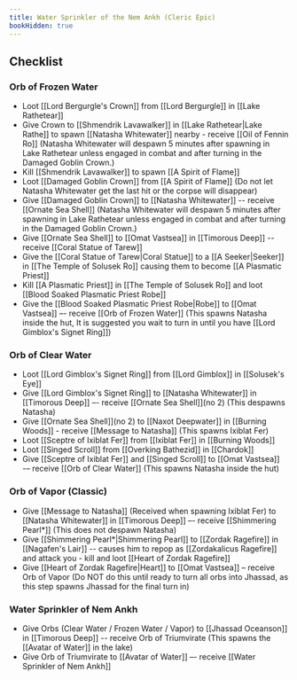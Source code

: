 ```yaml
---
title: Water Sprinkler of the Nem Ankh (Cleric Epic)
bookHidden: true
---
```


## Checklist

### Orb of Frozen Water
- Loot [[Lord Bergurgle's Crown]] from [[Lord Bergurgle]] in [[Lake Rathetear]]
- Give Crown to [[Shmendrik Lavawalker]] in [[Lake Rathetear|Lake Rathe]] to spawn [[Natasha Whitewater]] nearby - receive [[Oil of Fennin Ro]] (Natasha Whitewater will despawn 5 minutes after spawning in Lake Rathetear unless engaged in combat and after turning in the Damaged Goblin Crown.)
- Kill [[Shmendrik Lavawalker]] to spawn [[A Spirit of Flame]]
- Loot [[Damaged Goblin Crown]] from [[A Spirit of Flame]] (Do not let Natasha Whitewater get the last hit or the corpse will disappear)
- Give [[Damaged Goblin Crown]] to [[Natasha Whitewater]] -- receive [[Ornate Sea Shell]] (Natasha Whitewater will despawn 5 minutes after spawning in Lake Rathetear unless engaged in combat and after turning in the Damaged Goblin Crown.) 
- Give [[Ornate Sea Shell]] to [[Omat Vastsea]] in [[Timorous Deep]] -- receive [[Coral Statue of Tarew]]
- Give the [[Coral Statue of Tarew|Coral Statue]] to a [[A Seeker|Seeker]] in [[The Temple of Solusek Ro]] causing them to become [[A Plasmatic Priest]]
- Kill [[A Plasmatic Priest]] in [[The Temple of Solusek Ro]] and loot [[Blood Soaked Plasmatic Priest Robe]]
- Give the [[Blood Soaked Plasmatic Priest Robe|Robe]] to [[Omat Vastsea]] –- receive [[Orb of Frozen Water]] (This spawns Natasha inside the hut, It is suggested you wait to turn in until you have [[Lord Gimblox's Signet Ring]])

### Orb of Clear Water

- Loot [[Lord Gimblox's Signet Ring]] from [[Lord Gimblox]] in [[Solusek's Eye]]
- Give [[Lord Gimblox's Signet Ring]] to [[Natasha Whitewater]] in [[Timorous Deep]] –- receive [[Ornate Sea Shell]](no 2) (This despawns Natasha)
- Give [[Ornate Sea Shell]](no 2) to [[Naxot Deepwater]] in [[Burning Woods]] - receive [[Message to Natasha]] (This spawns Ixiblat Fer)
- Loot [[Sceptre of Ixiblat Fer]] from [[Ixiblat Fer]] in [[Burning Woods]]
- Loot [[Singed Scroll]] from [[Overking Bathezid]] in [[Chardok]]
- Give [[Sceptre of Ixiblat Fer]] and [[Singed Scroll]] to [[Omat Vastsea]] -– receive [[Orb of Clear Water]] (This spawns Natasha inside the hut)

### Orb of Vapor (Classic)

- Give [[Message to Natasha]] (Received when spawning Ixiblat Fer) to [[Natasha Whitewater]] in [[Timorous Deep]] –- receive [[Shimmering Pearl*]] (This does not despawn Natasha)
- Give [[Shimmering Pearl*|Shimmering Pearl]] to [[Zordak Ragefire]] in [[Nagafen's Lair]] -- causes him to repop as [[Zordakalicus Ragefire]] and attack you - kill and loot [[Heart of Zordak Ragefire]]
- Give [[Heart of Zordak Ragefire|Heart]] to [[Omat Vastsea]] – receive Orb of Vapor (Do NOT do this until ready to turn all orbs into Jhassad, as this step spawns Jhassad for the final turn in)


### Water Sprinkler of Nem Ankh

- Give Orbs (Clear Water / Frozen Water / Vapor) to [[Jhassad Oceanson]] in [[Timorous Deep]] -- receive Orb of Triumvirate (This spawns the [[Avatar of Water]] in the lake)
- Give Orb of Triumvirate to [[Avatar of Water]] –- receive [[Water Sprinkler of Nem Ankh]]